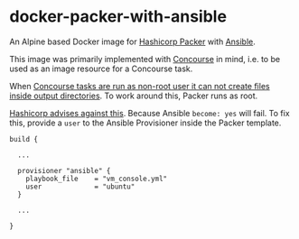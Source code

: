 # docker-packer-with-ansible

An Alpine based Docker image for [Hashicorp Packer](https://www.packer.io/)
with [Ansible](https://docs.ansible.com/ansible/latest/index.html).

This image was primarily implemented with [Concourse](https://concourse-ci.org)
in mind, i.e. to be used as an image resource for a Concourse task.

When [Concourse tasks are run as non-root user it can not create files inside
output directories](https://github.com/concourse/concourse/issues/403).
To work around this, Packer runs as root.

[Hashicorp advises against this](https://www.packer.io/docs/provisioners/ansible#become-yes).
Because Ansible `become: yes` will fail. To fix this, provide a `user` to the
Ansible Provisioner inside the Packer template.

```hcl2
build {

  ...

  provisioner "ansible" {
    playbook_file    = "vm_console.yml"
    user             = "ubuntu"
  }

  ...

}
```
